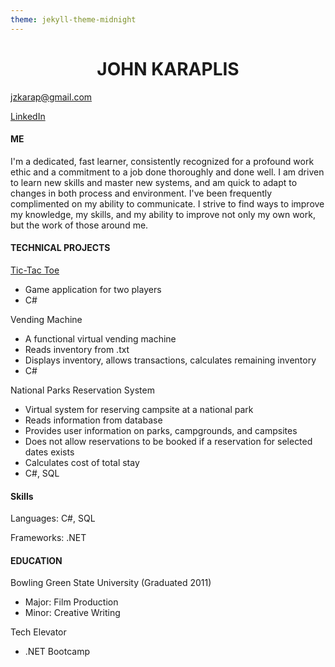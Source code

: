 ```yaml
---
theme: jekyll-theme-midnight
---
```


<html>
	<head>
		<link type="text/css" rel="stylesheet" href="stylesheet.css"/>
	</head>
	<body>
		<div id="header">
			<h1 align="center">JOHN KARAPLIS</h1>
		</div>
		<p><a href="jzkarap@gmail.com">jzkarap@gmail.com</a></p>
		<p><a href="https://www.linkedin.com/in/johnkaraplis/">LinkedIn</a></p>
		<div class="left"></div>
		<div class="right">
			<h4>ME</h4>
			<p>I'm a dedicated, fast learner, consistently recognized for a profound work ethic 
			and a commitment to a job done thoroughly and done well. I am driven to learn new skills 
			and master new systems, and am quick to adapt to changes in both process and environment. 
			I've been frequently complimented on my ability to communicate. I strive to find ways to 
			improve my knowledge, my skills, and my ability to improve not only my own work, but the 
			work of those around me.</p>
			<h4>TECHNICAL PROJECTS</h4>
			<p><a href="https://github.com/jzkarap/TicTacToe">Tic-Tac Toe</a></p>
			<ul>
				<li a href="https://github.com/jzkarap/TicTacToe">Game application for two players</a></li>
				<li>C#</li>
				</ul>
			<p>Vending Machine</p>
			<ul>
				<li>A functional virtual vending machine</li>
				<li>Reads inventory from .txt</li>
				<li>Displays inventory, allows transactions, calculates remaining inventory</li>
				<li>C#</li>
			</ul>
			<p>National Parks Reservation System</p>
			<ul>
			<li>Virtual system for reserving campsite at a national park</li>
			<li>Reads information from database</li>
			<li>Provides user information on parks, campgrounds, and campsites</li>
			<li>Does not allow reservations to be booked if a reservation for selected dates exists</li>
			<li>Calculates cost of total stay</li>
			<li>C#, SQL</li>	
			</ul>
			<h4>Skills</h4>
			<p>Languages: C#, SQL</p>
			<p>Frameworks: .NET</p>
			<h4>EDUCATION</h4>
			<p>Bowling Green State University (Graduated 2011)</p>
			<ul>
				<li>Major: Film Production</li>
				<li>Minor: Creative Writing</li>
			</ul>
			<p>Tech Elevator</p>
			<ul>
			    <li>.NET Bootcamp</li>
			</ul>	
		</div>
	</body>
</html>
